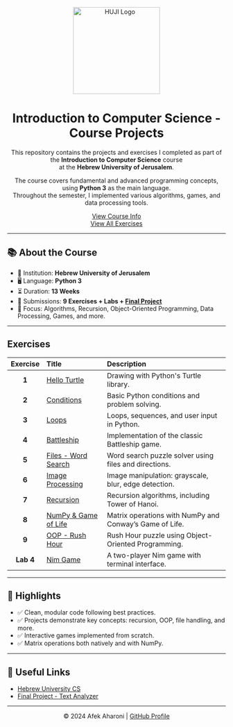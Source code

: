 <div align="center">

<img src="https://cdn-camp.mini-sites.net/Publish/cb2e2b468fa6479782119418730224eb/74f5ab2a367e4f9d8ba5e0636abed301/src/contents/900e345c47ef4623963eb041ff7d2821_HUJI_LogoEng_only.webp" alt="HUJI Logo" width="200"/>

# Introduction to Computer Science - Course Projects

This repository contains the projects and exercises I completed as part of the **Introduction to Computer Science** course  
at the **Hebrew University of Jerusalem**.

The course covers fundamental and advanced programming concepts, using **Python 3** as the main language.  
Throughout the semester, I implemented various algorithms, games, and data processing tools.

[View Course Info](https://shnaton.huji.ac.il/index.php/NewSyl/67101/1/2020)  
[View All Exercises](#exercises)

</div>

---

## 📚 About the Course

- 📍 Institution: **Hebrew University of Jerusalem**  
- 🖥️ Language: **Python 3**  
- ⏳ Duration: **13 Weeks**  
- 📝 Submissions: **9 Exercises + Labs + [Final Project](https://github.com/AfekAharoni/TextAnalyzer)**  
- 🚀 Focus: Algorithms, Recursion, Object-Oriented Programming, Data Processing, Games, and more.

---

## Exercises

| Exercise | Title                           | Description                                                 |
|:--------:|:--------------------------------|:------------------------------------------------------------|
| **1**    | [Hello Turtle](./Ex1-HelloTurtle)             | Drawing with Python's Turtle library.                      |
| **2**    | [Conditions](./Ex2-Conditions)               | Basic Python conditions and problem solving.               |
| **3**    | [Loops](./Ex3-Loops)                        | Loops, sequences, and user input in Python.                |
| **4**    | [Battleship](./Ex4-Battleship)              | Implementation of the classic Battleship game.             |
| **5**    | [Files - Word Search](./Ex5-Files)          | Word search puzzle solver using files and directions.      |
| **6**    | [Image Processing](./Ex6-ImgProcessing)     | Image manipulation: grayscale, blur, edge detection.       |
| **7**    | [Recursion](./Ex7-Recursion)                | Recursion algorithms, including Tower of Hanoi.            |
| **8**    | [NumPy & Game of Life](./Ex8-NumPy)         | Matrix operations with NumPy and Conway’s Game of Life.    |
| **9**    | [OOP - Rush Hour](./Ex9-ObjectOrientedProgram) | Rush Hour puzzle using Object-Oriented Programming.        |
| **Lab 4**| [Nim Game](./Lab4)                          | A two-player Nim game with terminal interface.             |

---

## 🚀 Highlights

- ✅ Clean, modular code following best practices.
- ✅ Projects demonstrate key concepts: recursion, OOP, file handling, and more.
- ✅ Interactive games implemented from scratch.
- ✅ Matrix operations both natively and with NumPy.

---

## 🔗 Useful Links

- [Hebrew University CS](https://www.cs.huji.ac.il/he/)
- [Final Project - Text Analyzer](https://github.com/AfekAharoni/TextAnalyzer)

---

<div align="center">

© 2024 Afek Aharoni | [GitHub Profile](https://github.com/AfekAharoni)

</div>
